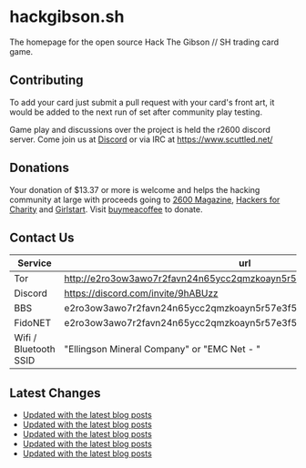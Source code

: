 # hackgibson.sh
The homepage for the open source Hack The Gibson // SH trading card game.


## Contributing

To add your card just submit a pull request with your card's front art, it would be added to the next run of set after community play testing.

Game play and discussions over the project is held the r2600 discord server. Come join us at [Discord](https://discord.com/invite/9hABUzz) or via IRC at https://www.scuttled.net/


## Donations

Your donation of $13.37 or more is welcome and helps the hacking community at large with proceeds going to [2600 Magazine](https://2600.com/), [Hackers for Charity](https://hackersforcharity.org) and [Girlstart](https://girlstart.org).  Visit [buymeacoffee](https://www.buymeacoffee.com/hackgibson.sh) to donate.


## Contact Us

Service | url
-|-
Tor | http://e2ro3ow3awo7r2favn24n65ycc2qmzkoayn5r57e3f56nvjwdcgg32ad.onion
Discord | https://discord.com/invite/9hABUzz
BBS | e2ro3ow3awo7r2favn24n65ycc2qmzkoayn5r57e3f56nvjwdcgg32ad.onion:23
FidoNET | e2ro3ow3awo7r2favn24n65ycc2qmzkoayn5r57e3f56nvjwdcgg32ad.onion:24554
Wifi / Bluetooth SSID | "Ellingson Mineral Company" or "EMC Net - <fidonet address>"

## Latest Changes
<!-- BLOG-POST-LIST:START -->
- [Updated with the latest blog posts](https://github.com/DFW2600/hackgibson.sh/commit/d311251a3ef65fdf32a5eb62b11ca4850fcd07b2)
- [Updated with the latest blog posts](https://github.com/DFW2600/hackgibson.sh/commit/0364937b9c4a8fda5b7dd4fa1a0cf08ecc7c7830)
- [Updated with the latest blog posts](https://github.com/DFW2600/hackgibson.sh/commit/ebc796e2efc41d62c4b920f74420bc44411e25ba)
- [Updated with the latest blog posts](https://github.com/DFW2600/hackgibson.sh/commit/7489e04947dae3851e3f0fa104140a2eb6bd8e5c)
- [Updated with the latest blog posts](https://github.com/DFW2600/hackgibson.sh/commit/6f0148136befa559021c18f00979bbabff91706e)
<!-- BLOG-POST-LIST:END -->
